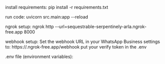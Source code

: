install requirements:
pip install -r requirements.txt

run code:
uvicorn src.main:app --reload

ngrok setup:
ngrok http --url=sequestrable-serpentinely-arla.ngrok-free.app 8000 

webhook setup:
Set the webhook URL in your WhatsApp Business settings to:
https://<your-ngrok-subdomain>.ngrok-free.app/webhook
put your verify token in the .env



.env file (environment variables):
